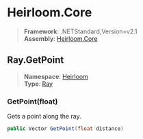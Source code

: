 # Heirloom.Core

> **Framework**: .NETStandard,Version=v2.1  
> **Assembly**: [Heirloom.Core][0]  

## Ray.GetPoint

> **Namespace**: [Heirloom][0]  
> **Type**: [Ray][1]  

### GetPoint(float)

Gets a point along the ray.

```cs
public Vector GetPoint(float distance)
```

[0]: ../../../Heirloom.Core.md
[1]: ../Ray.md
